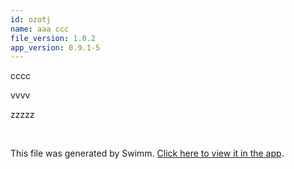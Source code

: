 ```yaml
---
id: ozotj
name: aaa ccc
file_version: 1.0.2
app_version: 0.9.1-5
---
```


cccc

vvvv

zzzzz





<br/>

This file was generated by Swimm. [Click here to view it in the app](http://localhost:5000/repos/Z2l0aHViJTNBJTNBdDElM0ElM0FlcmFuLXN3aW1t/docs/ozotj).